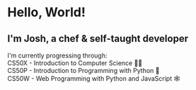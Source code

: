 # Hello, World!
## I'm Josh, a chef & self-taught developer
I'm currently progressing through:  
CS50X - Introduction to Computer Science 👨‍💻  
CS50P - Introduction to Programming with Python 🐍  
CS50W - Web Programming with Python and JavaScript 🕸️  
   
